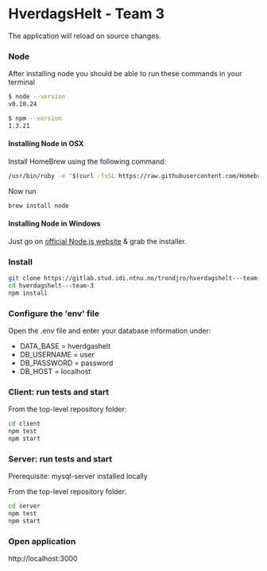 # HverdagsHelt - Team 3

The application will reload on source changes.

### Node

After installing node you should be able to run these commands in your terminal

```sh
$ node --version
v0.10.24

$ npm --version
1.3.21
```

#### Installing Node in OSX

Install HomeBrew using the following command:

```sh
/usr/bin/ruby -e "$(curl -fsSL https://raw.githubusercontent.com/Homebrew/install/master/install)"
```
Now run

```sh
brew install node 
```

#### Installing Node in Windows

Just go on [official Node.js website](http://nodejs.org/) & grab the installer.


### Install 

```sh
git clone https://gitlab.stud.idi.ntnu.no/trondjro/hverdagshelt---team-3.git
cd hverdagshelt---team-3
npm install
```

### Configure the 'env' file

Open the .env file and enter your database information under: 

- DATA_BASE = hverdgashelt
- DB_USERNAME = user
- DB_PASSWORD = password
- DB_HOST = localhost

### Client: run tests and start

From the top-level repository folder:

```sh
cd client
npm test
npm start
```

### Server: run tests and start

Prerequisite: mysql-server installed locally

From the top-level repository folder:

```sh
cd server
npm test
npm start
```

### Open application

http://localhost:3000
